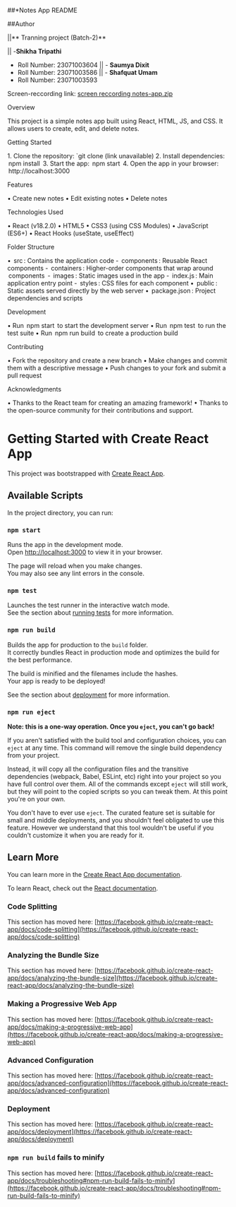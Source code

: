 ##*Notes App README

##Author

||** Tranning project (Batch-2)**

  || -**Shikha Tripathi**
   - Roll Number: 23071003604
  || - **Saumya Dixit**
   - Roll Number: 23071003586
  ||  - **Shafquat Umam**
   - Roll Number: 23071003593

Screen-reccording link:
[screen reccording notes-app.zip](https://github.com/user-attachments/files/16058686/screen.reccording.notes-app.zip)



Overview

This project is a simple notes app built using React, HTML, JS, and CSS. It allows users to create, edit, and delete notes.

Getting Started

1.⁠ ⁠Clone the repository: `git clone (link unavailable)
2.⁠ ⁠Install dependencies: ⁠ npm install ⁠
3.⁠ ⁠Start the app: ⁠ npm start ⁠
4.⁠ ⁠Open the app in your browser: ⁠ http://localhost:3000 ⁠

Features

•⁠  ⁠Create new notes
•⁠  ⁠Edit existing notes
•⁠  ⁠Delete notes


Technologies Used

•⁠  ⁠React (v18.2.0)
•⁠  ⁠HTML5
•⁠  ⁠CSS3 (using CSS Modules)
•⁠  ⁠JavaScript (ES6+)
•⁠  ⁠React Hooks (useState, useEffect)

Folder Structure

•⁠  ⁠⁠ src ⁠: Contains the application code
    - ⁠ components ⁠: Reusable React components
    - ⁠ containers ⁠: Higher-order components that wrap around ⁠ components ⁠
    - ⁠ images ⁠: Static images used in the app
    - ⁠ index.js ⁠: Main application entry point
    - ⁠ styles ⁠: CSS files for each component
•⁠  ⁠⁠ public ⁠: Static assets served directly by the web server
•⁠  ⁠⁠ package.json ⁠: Project dependencies and scripts

Development

•⁠  ⁠Run ⁠ npm start ⁠ to start the development server
•⁠  ⁠Run ⁠ npm test ⁠ to run the test suite
•⁠  ⁠Run ⁠ npm run build ⁠ to create a production build

Contributing

•⁠  ⁠Fork the repository and create a new branch
•⁠  ⁠Make changes and commit them with a descriptive message
•⁠  ⁠Push changes to your fork and submit a pull request


Acknowledgments

•⁠  ⁠Thanks to the React team for creating an amazing framework!
•⁠  ⁠Thanks to the open-source community for their contributions and support.


# Getting Started with Create React App

This project was bootstrapped with [Create React App](https://github.com/facebook/create-react-app).

## Available Scripts

In the project directory, you can run:

### `npm start`

Runs the app in the development mode.\
Open [http://localhost:3000](http://localhost:3000) to view it in your browser.

The page will reload when you make changes.\
You may also see any lint errors in the console.

### `npm test`

Launches the test runner in the interactive watch mode.\
See the section about [running tests](https://facebook.github.io/create-react-app/docs/running-tests) for more information.

### `npm run build`

Builds the app for production to the `build` folder.\
It correctly bundles React in production mode and optimizes the build for the best performance.

The build is minified and the filenames include the hashes.\
Your app is ready to be deployed!

See the section about [deployment](https://facebook.github.io/create-react-app/docs/deployment) for more information.

### `npm run eject`

**Note: this is a one-way operation. Once you `eject`, you can't go back!**

If you aren't satisfied with the build tool and configuration choices, you can `eject` at any time. This command will remove the single build dependency from your project.

Instead, it will copy all the configuration files and the transitive dependencies (webpack, Babel, ESLint, etc) right into your project so you have full control over them. All of the commands except `eject` will still work, but they will point to the copied scripts so you can tweak them. At this point you're on your own.

You don't have to ever use `eject`. The curated feature set is suitable for small and middle deployments, and you shouldn't feel obligated to use this feature. However we understand that this tool wouldn't be useful if you couldn't customize it when you are ready for it.

## Learn More

You can learn more in the [Create React App documentation](https://facebook.github.io/create-react-app/docs/getting-started).

To learn React, check out the [React documentation](https://reactjs.org/).

### Code Splitting

This section has moved here: [https://facebook.github.io/create-react-app/docs/code-splitting](https://facebook.github.io/create-react-app/docs/code-splitting)

### Analyzing the Bundle Size

This section has moved here: [https://facebook.github.io/create-react-app/docs/analyzing-the-bundle-size](https://facebook.github.io/create-react-app/docs/analyzing-the-bundle-size)

### Making a Progressive Web App

This section has moved here: [https://facebook.github.io/create-react-app/docs/making-a-progressive-web-app](https://facebook.github.io/create-react-app/docs/making-a-progressive-web-app)

### Advanced Configuration

This section has moved here: [https://facebook.github.io/create-react-app/docs/advanced-configuration](https://facebook.github.io/create-react-app/docs/advanced-configuration)

### Deployment

This section has moved here: [https://facebook.github.io/create-react-app/docs/deployment](https://facebook.github.io/create-react-app/docs/deployment)

### `npm run build` fails to minify

This section has moved here: [https://facebook.github.io/create-react-app/docs/troubleshooting#npm-run-build-fails-to-minify](https://facebook.github.io/create-react-app/docs/troubleshooting#npm-run-build-fails-to-minify)
